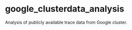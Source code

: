 google_clusterdata_analysis
===========================

Analysis of publicly available trace data from Google cluster.